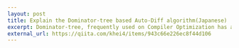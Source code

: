 ```yaml
---
layout: post
title: Explain the Dominator-tree based Auto-Diff algorithm(Japanese)
excerpt: Dominator-tree, frequently used on Compiler Optimization has applications on Automatic Differentiations. I explained basic concepts and the paper about that in Japanese.
external_url: https://qiita.com/khei4/items/943c66e226ec8f44d106
---
```


